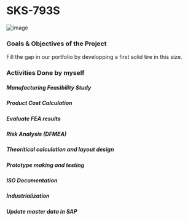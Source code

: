 # SKS-793S

![image](https://github.com/Oshintha/SKS-793S/assets/155742370/effc4c5f-7a30-4741-a2d6-697275b133cd)
<h3>Goals & Objectives of the Project</h3>
Fill the gap in our portfolio by developping a first solid tire in this size.

<h3>Activities Done by myself</h3>
<h5>Manufacturing Feasibility Study</h5>
<h5>Product Cost Calculation</h5>
<h5>Evaluate FEA results</h5>
<h5>Risk Analysis (DFMEA)</h5>
<h5>Theoritical calculation and layout design</h5>
<h5>Prototype making and testing</h5>
<h5>ISO Documentation</h5>
<h5>Industrialization</h5>
<h5>Update master data in SAP</h5>

